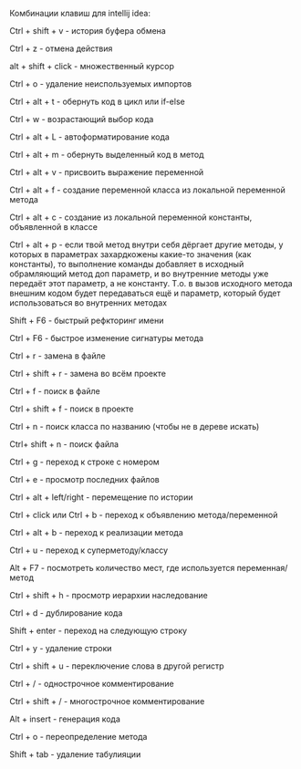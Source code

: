 Комбинации клавиш для intellij idea:

Ctrl + shift + v - история буфера обмена

Ctrl + z - отмена действия

alt + shift + click - множественный курсор

Ctrl + o - удаление неиспользуемых импортов

Ctrl + alt + t - обернуть код в цикл или if-else

Ctrl + w - возрастающий выбор кода

Ctrl + alt + L - автоформатирование кода

Ctrl + alt + m - обернуть выделенный код в метод

Ctrl + alt + v - присвоить выражение переменной

Ctrl + alt + f - создание переменной класса из локальной переменной метода

Ctrl + alt + c - создание из локальной переменной константы, объявленной в классе

Ctrl + alt + p - если твой метод внутри себя дёргает другие методы, у которых в параметрах захардкожены какие-то значения (как константы), то выполнение команды добавляет в исходный обрамляющий метод доп параметр, и во внутренние методы уже передаёт этот параметр, а не константу. Т.о. в вызов исходного метода внешним кодом будет передаваться ещё и параметр, который будет использоваться во внутренних методах

Shift + F6 - быстрый рефкторинг имени

Ctrl + F6 - быстрое изменение сигнатуры метода

Ctrl + r - замена в файле

Ctrl + shift + r - замена во всём проекте

Ctrl + f - поиск в файле

Ctrl + shift + f - поиск в проекте

Ctrl + n - поиск класса по названию (чтобы не в дереве искать)

Ctrl+ shift + n - поиск файла

Ctrl + g - переход к строке с номером

Ctrl + e - просмотр последних файлов

Ctrl + alt + left/right - перемещение по истории

Ctrl + click или Ctrl + b - переход к объявлению метода/переменной

Ctrl + alt + b - переход к реализации метода

Ctrl + u - переход к суперметоду/классу

Alt + F7 - посмотреть количество мест, где используется переменная/метод

Ctrl + shift + h - просмотр иерархии наследование

Ctrl + d - дублирование кода

Shift + enter - переход на следующую строку

Ctrl + y - удаление строки

Ctrl + shift + u - переключение слова в другой регистр

Ctrl + / - однострочное комментирование

Ctrl + shift + / - многострочное комментирование

Alt + insert - генерация кода

Ctrl + o - переопределение метода

Shift + tab - удаление табулияции
